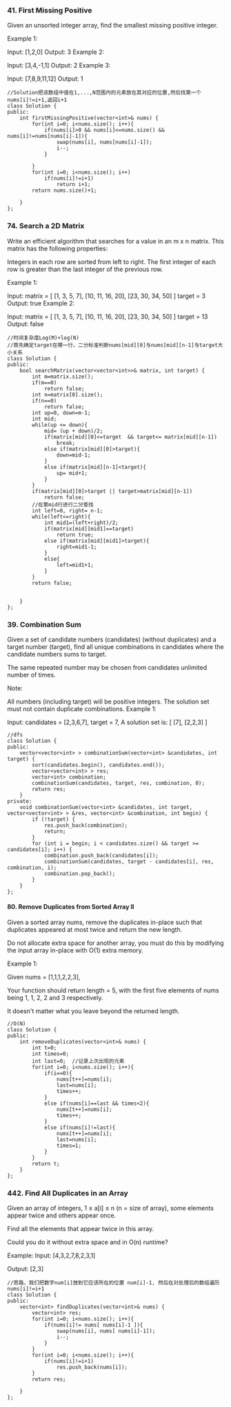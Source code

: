 ### 41. First Missing Positive
Given an unsorted integer array, find the smallest missing positive integer.

Example 1:

Input: [1,2,0]
Output: 3
Example 2:

Input: [3,4,-1,1]
Output: 2
Example 3:

Input: [7,8,9,11,12]
Output: 1
```
//Solution把该数组中值在1,...,N范围内的元素放在其对应的位置,然后找第一个nums[i]!=i+1,返回i+1
class Solution {
public:
    int firstMissingPositive(vector<int>& nums) {
        for(int i=0; i<nums.size(); i++){
            if(nums[i]>0 && nums[i]<=nums.size() && nums[i]!=nums[nums[i]-1]){
                swap(nums[i], nums[nums[i]-1]);
                i--;
            }
            
        }
        for(int i=0; i<nums.size(); i++)
            if(nums[i]!=i+1)
                return i+1;
        return nums.size()+1;
        
    }
};
```
### 74. Search a 2D Matrix
Write an efficient algorithm that searches for a value in an m x n matrix. This matrix has the following properties:

Integers in each row are sorted from left to right.
The first integer of each row is greater than the last integer of the previous row.

Example 1:

Input:
matrix = [
  [1,   3,  5,  7],
  [10, 11, 16, 20],
  [23, 30, 34, 50]
]
target = 3
Output: true
Example 2:

Input:
matrix = [
  [1,   3,  5,  7],
  [10, 11, 16, 20],
  [23, 30, 34, 50]
]
target = 13
Output: false

```
//时间复杂度Log(M)+log(N)
//首先确定target在哪一行，二分标准判断nums[mid][0]与nums[mid][n-1]与target大小关系
class Solution {
public:
    bool searchMatrix(vector<vector<int>>& matrix, int target) {
        int m=matrix.size();
        if(m==0)
            return false;
        int n=matrix[0].size();
        if(n==0)
            return false;
        int up=0, down=m-1;
        int mid;
        while(up <= down){
            mid= (up + down)/2;
            if(matrix[mid][0]<=target  && target<= matrix[mid][n-1])
                break;
            else if(matrix[mid][0]>target){
                down=mid-1;
            }
            else if(matrix[mid][n-1]<target){
                up= mid+1;
            }
        }
        if(matrix[mid][0]>target || target>matrix[mid][n-1])
            return false;
        //在第mid行进行二分查找
        int left=0, right= n-1;
        while(left<=right){
            int mid1=(left+right)/2;
            if(matrix[mid][mid1]==target)
                return true;
            else if(matrix[mid][mid1]>target){
                right=mid1-1;
            }
            else{
                left=mid1+1;
            }
        }
        return false;
       
        
    }
};
```
### 39. Combination Sum

Given a set of candidate numbers (candidates) (without duplicates) and a target number (target), find all unique combinations in candidates where the candidate numbers sums to target.

The same repeated number may be chosen from candidates unlimited number of times.

Note:

All numbers (including target) will be positive integers.
The solution set must not contain duplicate combinations.
Example 1:

Input: candidates = [2,3,6,7], target = 7,
A solution set is:
[
  [7],
  [2,2,3]
]
```
//dfs
class Solution {
public:
    vector<vector<int> > combinationSum(vector<int> &candidates, int target) {
        sort(candidates.begin(), candidates.end());
        vector<vector<int> > res;
        vector<int> combination;
        combinationSum(candidates, target, res, combination, 0);
        return res;
    }
private:
    void combinationSum(vector<int> &candidates, int target, vector<vector<int> > &res, vector<int> &combination, int begin) {
        if (!target) {
            res.push_back(combination);
            return;
        }
        for (int i = begin; i < candidates.size() && target >= candidates[i]; i++) {
            combination.push_back(candidates[i]);
            combinationSum(candidates, target - candidates[i], res, combination, i);
            combination.pop_back();
        }
    }
};
```

#### 80. Remove Duplicates from Sorted Array II
Given a sorted array nums, remove the duplicates in-place such that duplicates appeared at most twice and return the new length.

Do not allocate extra space for another array, you must do this by modifying the input array in-place with O(1) extra memory.

Example 1:

Given nums = [1,1,1,2,2,3],

Your function should return length = 5, with the first five elements of nums being 1, 1, 2, 2 and 3 respectively.

It doesn't matter what you leave beyond the returned length.

```
//O(N)
class Solution {
public:
    int removeDuplicates(vector<int>& nums) {
        int t=0;
        int times=0;
        int last=0;  //记录上次出现的元素
        for(int i=0; i<nums.size(); i++){
            if(i==0){
                nums[t++]=nums[i];
                last=nums[i];
                times++;
            }
            else if(nums[i]==last && times<2){
                nums[t++]=nums[i];
                times++;
            }
            else if(nums[i]!=last){
                nums[t++]=nums[i];
                last=nums[i];
                times=1;
            }
        }
        return t;
    }
};
```


### 442. Find All Duplicates in an Array
Given an array of integers, 1 ≤ a[i] ≤ n (n = size of array), some elements appear twice and others appear once.

Find all the elements that appear twice in this array.

Could you do it without extra space and in O(n) runtime?

Example:
Input:
[4,3,2,7,8,2,3,1]

Output:
[2,3]
```
//思路，我们把数字num[i]放到它应该所在的位置 num[i]-1, 然后在对处理后的数组遍历 nums[i]!=i+1
class Solution {
public:
    vector<int> findDuplicates(vector<int>& nums) {
        vector<int> res;
        for(int i=0; i<nums.size(); i++){
            if(nums[i]!= nums[ nums[i]-1 ]){
                swap(nums[i], nums[ nums[i]-1]);
                i--;
            }
        }
        for(int i=0; i<nums.size(); i++){
            if(nums[i]!=i+1)
                res.push_back(nums[i]);
        }
        return res;
        
    }
};

```
